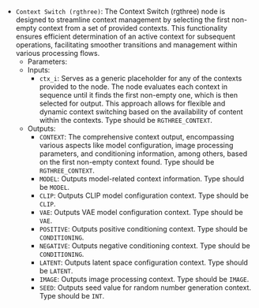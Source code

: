 - `Context Switch (rgthree)`: The Context Switch (rgthree) node is designed to streamline context management by selecting the first non-empty context from a set of provided contexts. This functionality ensures efficient determination of an active context for subsequent operations, facilitating smoother transitions and management within various processing flows.
    - Parameters:
    - Inputs:
        - `ctx_i`: Serves as a generic placeholder for any of the contexts provided to the node. The node evaluates each context in sequence until it finds the first non-empty one, which is then selected for output. This approach allows for flexible and dynamic context switching based on the availability of content within the contexts. Type should be `RGTHREE_CONTEXT`.
    - Outputs:
        - `CONTEXT`: The comprehensive context output, encompassing various aspects like model configuration, image processing parameters, and conditioning information, among others, based on the first non-empty context found. Type should be `RGTHREE_CONTEXT`.
        - `MODEL`: Outputs model-related context information. Type should be `MODEL`.
        - `CLIP`: Outputs CLIP model configuration context. Type should be `CLIP`.
        - `VAE`: Outputs VAE model configuration context. Type should be `VAE`.
        - `POSITIVE`: Outputs positive conditioning context. Type should be `CONDITIONING`.
        - `NEGATIVE`: Outputs negative conditioning context. Type should be `CONDITIONING`.
        - `LATENT`: Outputs latent space configuration context. Type should be `LATENT`.
        - `IMAGE`: Outputs image processing context. Type should be `IMAGE`.
        - `SEED`: Outputs seed value for random number generation context. Type should be `INT`.
